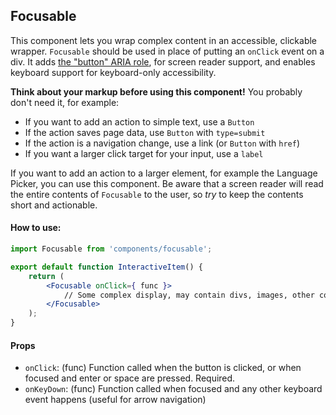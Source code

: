 ## Focusable

This component lets you wrap complex content in an accessible, clickable wrapper. `Focusable` should be used in place of putting an `onClick` event on a div. It adds [the "button" ARIA role](https://developer.mozilla.org/en-US/docs/Web/Accessibility/ARIA/ARIA_Techniques/Using_the_button_role), for screen reader support, and enables keyboard support for keyboard-only accessibility.

**Think about your markup before using this component!** You probably don't need it, for example:

- If you want to add an action to simple text, use a `Button`
- If the action saves page data, use `Button` with `type=submit`
- If the action is a navigation change, use a link (or `Button` with `href`)
- If you want a larger click target for your input, use a `label`

If you want to add an action to a larger element, for example the Language Picker, you can use this component. Be aware that a screen reader will read the entire contents of `Focusable` to the user, so _try_ to keep the contents short and actionable.

#### How to use:

```jsx
import Focusable from 'components/focusable';

export default function InteractiveItem() {
	return (
		<Focusable onClick={ func }>
			// Some complex display, may contain divs, images, other components, etc.
		</Focusable>
	);
}
```

#### Props

- `onClick`: (func) Function called when the button is clicked, or when focused and enter or space are pressed. Required.
- `onKeyDown`: (func) Function called when focused and any other keyboard event happens (useful for arrow navigation)
